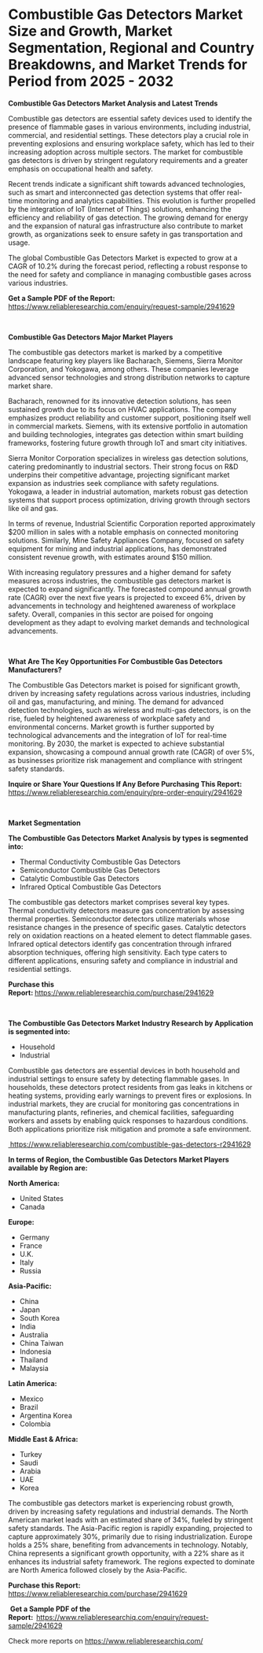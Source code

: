 <p><h1>Combustible Gas Detectors Market Size and Growth, Market Segmentation, Regional and Country Breakdowns, and Market Trends for Period from 2025 -  2032</h1></p><p><strong>Combustible Gas Detectors Market Analysis and Latest Trends</strong></p>
<p><p>Combustible gas detectors are essential safety devices used to identify the presence of flammable gases in various environments, including industrial, commercial, and residential settings. These detectors play a crucial role in preventing explosions and ensuring workplace safety, which has led to their increasing adoption across multiple sectors. The market for combustible gas detectors is driven by stringent regulatory requirements and a greater emphasis on occupational health and safety. </p><p>Recent trends indicate a significant shift towards advanced technologies, such as smart and interconnected gas detection systems that offer real-time monitoring and analytics capabilities. This evolution is further propelled by the integration of IoT (Internet of Things) solutions, enhancing the efficiency and reliability of gas detection. The growing demand for energy and the expansion of natural gas infrastructure also contribute to market growth, as organizations seek to ensure safety in gas transportation and usage. </p><p>The global Combustible Gas Detectors Market is expected to grow at a CAGR of 10.2% during the forecast period, reflecting a robust response to the need for safety and compliance in managing combustible gases across various industries.</p></p>
<p><strong>Get a Sample PDF of the Report:&nbsp;</strong> <a href="https://www.reliableresearchiq.com/enquiry/request-sample/2941629?utm_campaign=3026&utm_medium=2&utm_source=Github&utm_content=ia&utm_term=15032025&utm_id=combustible-gas-detectors">https://www.reliableresearchiq.com/enquiry/request-sample/2941629</a></p>
<p>&nbsp;</p>
<p><strong>Combustible Gas Detectors Major Market Players</strong></p>
<p><p>The combustible gas detectors market is marked by a competitive landscape featuring key players like Bacharach, Siemens, Sierra Monitor Corporation, and Yokogawa, among others. These companies leverage advanced sensor technologies and strong distribution networks to capture market share.</p><p>Bacharach, renowned for its innovative detection solutions, has seen sustained growth due to its focus on HVAC applications. The company emphasizes product reliability and customer support, positioning itself well in commercial markets. Siemens, with its extensive portfolio in automation and building technologies, integrates gas detection within smart building frameworks, fostering future growth through IoT and smart city initiatives.</p><p>Sierra Monitor Corporation specializes in wireless gas detection solutions, catering predominantly to industrial sectors. Their strong focus on R&D underpins their competitive advantage, projecting significant market expansion as industries seek compliance with safety regulations. Yokogawa, a leader in industrial automation, markets robust gas detection systems that support process optimization, driving growth through sectors like oil and gas.</p><p>In terms of revenue, Industrial Scientific Corporation reported approximately $200 million in sales with a notable emphasis on connected monitoring solutions. Similarly, Mine Safety Appliances Company, focused on safety equipment for mining and industrial applications, has demonstrated consistent revenue growth, with estimates around $150 million.</p><p>With increasing regulatory pressures and a higher demand for safety measures across industries, the combustible gas detectors market is expected to expand significantly. The forecasted compound annual growth rate (CAGR) over the next five years is projected to exceed 6%, driven by advancements in technology and heightened awareness of workplace safety. Overall, companies in this sector are poised for ongoing development as they adapt to evolving market demands and technological advancements.</p></p>
<p>&nbsp;</p>
<p><strong>What Are The Key Opportunities For Combustible Gas Detectors Manufacturers?</strong></p>
<p><p>The Combustible Gas Detectors market is poised for significant growth, driven by increasing safety regulations across various industries, including oil and gas, manufacturing, and mining. The demand for advanced detection technologies, such as wireless and multi-gas detectors, is on the rise, fueled by heightened awareness of workplace safety and environmental concerns. Market growth is further supported by technological advancements and the integration of IoT for real-time monitoring. By 2030, the market is expected to achieve substantial expansion, showcasing a compound annual growth rate (CAGR) of over 5%, as businesses prioritize risk management and compliance with stringent safety standards.</p></p>
<p><strong>Inquire or Share Your Questions If Any Before Purchasing This Report:</strong> <a href="https://www.reliableresearchiq.com/enquiry/pre-order-enquiry/2941629?utm_campaign=3026&utm_medium=2&utm_source=Github&utm_content=ia&utm_term=15032025&utm_id=combustible-gas-detectors">https://www.reliableresearchiq.com/enquiry/pre-order-enquiry/2941629</a></p>
<p>&nbsp;</p>
<p><strong>Market Segmentation</strong></p>
<p><strong>The Combustible Gas Detectors Market Analysis by types is segmented into:</strong></p>
<p><ul><li>Thermal Conductivity Combustible Gas Detectors</li><li>Semiconductor Combustible Gas Detectors</li><li>Catalytic Combustible Gas Detectors</li><li>Infrared Optical Combustible Gas Detectors</li></ul></p>
<p><p>The combustible gas detectors market comprises several key types. Thermal conductivity detectors measure gas concentration by assessing thermal properties. Semiconductor detectors utilize materials whose resistance changes in the presence of specific gases. Catalytic detectors rely on oxidation reactions on a heated element to detect flammable gases. Infrared optical detectors identify gas concentration through infrared absorption techniques, offering high sensitivity. Each type caters to different applications, ensuring safety and compliance in industrial and residential settings.</p></p>
<p><strong>Purchase this Report:&nbsp;</strong><a href="https://www.reliableresearchiq.com/purchase/2941629?utm_campaign=3026&utm_medium=2&utm_source=Github&utm_content=ia&utm_term=15032025&utm_id=combustible-gas-detectors">https://www.reliableresearchiq.com/purchase/2941629</a></p>
<p>&nbsp;</p>
<p><strong>The Combustible Gas Detectors Market Industry Research by Application is segmented into:</strong></p>
<p><ul><li>Household</li><li>Industrial</li></ul></p>
<p><p>Combustible gas detectors are essential devices in both household and industrial settings to ensure safety by detecting flammable gases. In households, these detectors protect residents from gas leaks in kitchens or heating systems, providing early warnings to prevent fires or explosions. In industrial markets, they are crucial for monitoring gas concentrations in manufacturing plants, refineries, and chemical facilities, safeguarding workers and assets by enabling quick responses to hazardous conditions. Both applications prioritize risk mitigation and promote a safe environment.</p></p>
<p><a href="https://www.reliableresearchiq.com/combustible-gas-detectors-r2941629?utm_campaign=3026&utm_medium=2&utm_source=Github&utm_content=ia&utm_term=15032025&utm_id=combustible-gas-detectors">&nbsp;https://www.reliableresearchiq.com/combustible-gas-detectors-r2941629</a></p>
<p><strong>In terms of Region, the Combustible Gas Detectors Market Players available by Region are:</strong></p>
<p>
    <p> <strong> North America: </strong>
        <ul>
            <li>United States</li>
            <li>Canada</li>
        </ul>
        </p> 
    <p> <strong> Europe: </strong>
        <ul>
            <li>Germany</li>
            <li>France</li>
            <li>U.K.</li>
            <li>Italy</li>
            <li>Russia</li>
        </ul>
        </p> 
    <p> <strong> Asia-Pacific: </strong>
        <ul>
            <li>China</li>
            <li>Japan</li>
            <li>South Korea</li>
            <li>India</li>
            <li>Australia</li>
            <li>China Taiwan</li>
            <li>Indonesia</li>
            <li>Thailand</li>
            <li>Malaysia</li>
        </ul>
        </p> 
    <p> <strong> Latin America: </strong>
        <ul>
            <li>Mexico</li>
            <li>Brazil</li>
            <li>Argentina Korea</li>
            <li>Colombia</li>
        </ul>
        </p> 
    <p> <strong> Middle East & Africa: </strong>
        <ul>
            <li>Turkey</li>
            <li>Saudi</li>
            <li>Arabia</li>
            <li>UAE</li>
            <li>Korea</li>
        </ul>
    </p>
    </p>
<p><p>The combustible gas detectors market is experiencing robust growth, driven by increasing safety regulations and industrial demands. The North American market leads with an estimated share of 34%, fueled by stringent safety standards. The Asia-Pacific region is rapidly expanding, projected to capture approximately 30%, primarily due to rising industrialization. Europe holds a 25% share, benefiting from advancements in technology. Notably, China represents a significant growth opportunity, with a 22% share as it enhances its industrial safety framework. The regions expected to dominate are North America followed closely by the Asia-Pacific.</p></p>
<p><strong>Purchase this Report: </strong><a href="https://www.reliableresearchiq.com/purchase/2941629?utm_campaign=3026&utm_medium=2&utm_source=Github&utm_content=ia&utm_term=15032025&utm_id=combustible-gas-detectors">https://www.reliableresearchiq.com/purchase/2941629</a></p>
<p>&nbsp;<strong>Get a Sample PDF of the Report:&nbsp;&nbsp;</strong><a href="https://www.reliableresearchiq.com/enquiry/request-sample/2941629?utm_campaign=3026&utm_medium=2&utm_source=Github&utm_content=ia&utm_term=15032025&utm_id=combustible-gas-detectors">https://www.reliableresearchiq.com/enquiry/request-sample/2941629</a></p>
<p><strong></strong></p>
<p>Check more reports on <a href="https://www.reliableresearchiq.com/?utm_campaign=3026&utm_medium=2&utm_source=Github&utm_content=ia&utm_term=15032025&utm_id=combustible-gas-detectors">https://www.reliableresearchiq.com/</a></p>
